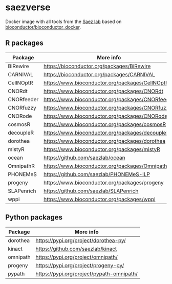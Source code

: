 # saezverse
Docker image with all tools from the [Saez lab](http://www.saezlab.org) based on [bioconductor/bioconductor_docker](https://github.com/Bioconductor/bioconductor_docker).

## R packages

| Package    | More info                                        |
| ---------- | ------------------------------------------------ |
| BiRewire   | https://bioconductor.org/packages/BiRewire       |
| CARNIVAL   | https://bioconductor.org/packages/CARNIVAL       |
| CellNOptR  | https://www.bioconductor.org/packages/CellNOptR  |
| CNORdt     | https://www.bioconductor.org/packages/CNORdt     |
| CNORfeeder | https://www.bioconductor.org/packages/CNORfeeder |
| CNORfuzzy  | https://www.bioconductor.org/packages/CNORfuzzy  |
| CNORode    | https://www.bioconductor.org/packages/CNORode    |
| cosmosR    | https://www.bioconductor.org/packages/cosmosR    |
| decoupleR  | https://www.bioconductor.org/packages/decoupleR  |
| dorothea   | https://www.bioconductor.org/packages/dorothea   |
| mistyR     | https://www.bioconductor.org/packages/mistyR     |
| ocean      | https://github.com/saezlab/ocean                 |
| OmnipathR  | https://www.bioconductor.org/packages/OmnipathR  |
| PHONEMeS   | https://github.com/saezlab/PHONEMeS-ILP          |
| progeny    | https://www.bioconductor.org/packages/progeny    |
| SLAPenrich | https://github.com/saezlab/SLAPenrich            |
| wppi       | https://www.bioconductor.org/packages/wppi       |



## Python packages

| Package  | More info                                 |
| -------- | ----------------------------------------- |
| dorothea | https://pypi.org/project/dorothea-py/     |
| kinact   | https://github.com/saezlab/kinact         |
| omnipath | https://pypi.org/project/omnipath/        |
| progeny  | https://pypi.org/project/progeny-py/      |
| pypath   | https://pypi.org/project/pypath-omnipath/ |

